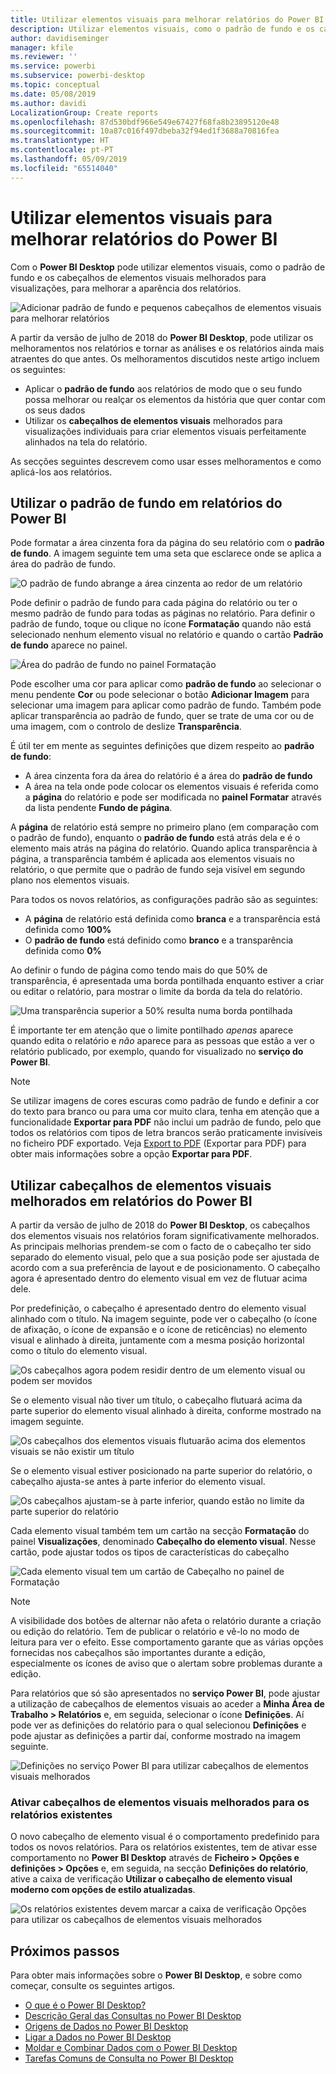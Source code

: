 ```yaml
---
title: Utilizar elementos visuais para melhorar relatórios do Power BI
description: Utilizar elementos visuais, como o padrão de fundo e os cabeçalhos de elementos visuais, para melhorar relatórios
author: davidiseminger
manager: kfile
ms.reviewer: ''
ms.service: powerbi
ms.subservice: powerbi-desktop
ms.topic: conceptual
ms.date: 05/08/2019
ms.author: davidi
LocalizationGroup: Create reports
ms.openlocfilehash: 87d530bdf966e549e67427f68fa8b23895120e48
ms.sourcegitcommit: 10a87c016f497dbeba32f94ed1f3688a70816fea
ms.translationtype: HT
ms.contentlocale: pt-PT
ms.lasthandoff: 05/09/2019
ms.locfileid: "65514040"
---
```

# <a name="use-visual-elements-to-enhance-power-bi-reports"></a>Utilizar elementos visuais para melhorar relatórios do Power BI

Com o **Power BI Desktop** pode utilizar elementos visuais, como o padrão de fundo e os cabeçalhos de elementos visuais melhorados para visualizações, para melhorar a aparência dos relatórios.

![Adicionar padrão de fundo e pequenos cabeçalhos de elementos visuais para melhorar relatórios](media/desktop-visual-elements-for-reports/visual-elements-for-reports_01.png)

A partir da versão de julho de 2018 do **Power BI Desktop**, pode utilizar os melhoramentos nos relatórios e tornar as análises e os relatórios ainda mais atraentes do que antes. Os melhoramentos discutidos neste artigo incluem os seguintes: 

* Aplicar o **padrão de fundo** aos relatórios de modo que o seu fundo possa melhorar ou realçar os elementos da história que quer contar com os seus dados
* Utilizar os **cabeçalhos de elementos visuais** melhorados para visualizações individuais para criar elementos visuais perfeitamente alinhados na tela do relatório. 

As secções seguintes descrevem como usar esses melhoramentos e como aplicá-los aos relatórios.

## <a name="using-wallpaper-in-power-bi-reports"></a>Utilizar o padrão de fundo em relatórios do Power BI

Pode formatar a área cinzenta fora da página do seu relatório com o **padrão de fundo**. A imagem seguinte tem uma seta que esclarece onde se aplica a área do padrão de fundo. 

![O padrão de fundo abrange a área cinzenta ao redor de um relatório](media/desktop-visual-elements-for-reports/visual-elements-for-reports_02.png)

Pode definir o padrão de fundo para cada página do relatório ou ter o mesmo padrão de fundo para todas as páginas no relatório. Para definir o padrão de fundo, toque ou clique no ícone **Formatação** quando não está selecionado nenhum elemento visual no relatório e quando o cartão **Padrão de fundo** aparece no painel.

![Área do padrão de fundo no painel Formatação](media/desktop-visual-elements-for-reports/visual-elements-for-reports_03.png)

Pode escolher uma cor para aplicar como **padrão de fundo** ao selecionar o menu pendente **Cor** ou pode selecionar o botão **Adicionar Imagem** para selecionar uma imagem para aplicar como padrão de fundo. Também pode aplicar transparência ao padrão de fundo, quer se trate de uma cor ou de uma imagem, com o controlo de deslize **Transparência**.

É útil ter em mente as seguintes definições que dizem respeito ao **padrão de fundo**:

* A área cinzenta fora da área do relatório é a área do **padrão de fundo**
* A área na tela onde pode colocar os elementos visuais é referida como a **página** do relatório e pode ser modificada no **painel Formatar** através da lista pendente **Fundo de página**.

A **página** de relatório está sempre no primeiro plano (em comparação com o padrão de fundo), enquanto o **padrão de fundo** está atrás dela e é o elemento mais atrás na página do relatório. Quando aplica transparência à página, a transparência também é aplicada aos elementos visuais no relatório, o que permite que o padrão de fundo seja visível em segundo plano nos elementos visuais.

Para todos os novos relatórios, as configurações padrão são as seguintes:

* A **página** de relatório está definida como **branca** e a transparência está definida como **100%**
* O **padrão de fundo** está definido como **branco** e a transparência definida como **0%**

Ao definir o fundo de página como tendo mais do que 50% de transparência, é apresentada uma borda pontilhada enquanto estiver a criar ou editar o relatório, para mostrar o limite da borda da tela do relatório. 

![Uma transparência superior a 50% resulta numa borda pontilhada](media/desktop-visual-elements-for-reports/visual-elements-for-reports_04.png)

É importante ter em atenção que o limite pontilhado *apenas* aparece quando edita o relatório e *não* aparece para as pessoas que estão a ver o relatório publicado, por exemplo, quando for visualizado no **serviço do Power BI**.

> [!NOTE]
> Se utilizar imagens de cores escuras como padrão de fundo e definir a cor do texto para branco ou para uma cor muito clara, tenha em atenção que a funcionalidade **Exportar para PDF** não inclui um padrão de fundo, pelo que todos os relatórios com tipos de letra brancos serão praticamente invisíveis no ficheiro PDF exportado. Veja [Export to PDF](desktop-export-to-pdf.md) (Exportar para PDF) para obter mais informações sobre a opção **Exportar para PDF**.


## <a name="using-improved-visual-headers-in-power-bi-reports"></a>Utilizar cabeçalhos de elementos visuais melhorados em relatórios do Power BI

A partir da versão de julho de 2018 do **Power BI Desktop**, os cabeçalhos dos elementos visuais nos relatórios foram significativamente melhorados. As principais melhorias prendem-se com o facto de o cabeçalho ter sido separado do elemento visual, pelo que a sua posição pode ser ajustada de acordo com a sua preferência de layout e de posicionamento. O cabeçalho agora é apresentado dentro do elemento visual em vez de flutuar acima dele. 

Por predefinição, o cabeçalho é apresentado dentro do elemento visual alinhado com o título. Na imagem seguinte, pode ver o cabeçalho (o ícone de afixação, o ícone de expansão e o ícone de reticências) no elemento visual e alinhado à direita, juntamente com a mesma posição horizontal como o título do elemento visual.

![Os cabeçalhos agora podem residir dentro de um elemento visual ou podem ser movidos](media/desktop-visual-elements-for-reports/visual-elements-for-reports_05.png)

Se o elemento visual não tiver um título, o cabeçalho flutuará acima da parte superior do elemento visual alinhado à direita, conforme mostrado na imagem seguinte. 

![Os cabeçalhos dos elementos visuais flutuarão acima dos elementos visuais se não existir um título](media/desktop-visual-elements-for-reports/visual-elements-for-reports_07.png)

Se o elemento visual estiver posicionado na parte superior do relatório, o cabeçalho ajusta-se antes à parte inferior do elemento visual. 

![Os cabeçalhos ajustam-se à parte inferior, quando estão no limite da parte superior do relatório](media/desktop-visual-elements-for-reports/visual-elements-for-reports_08.png)

Cada elemento visual também tem um cartão na secção **Formatação** do painel **Visualizações**, denominado **Cabeçalho do elemento visual**. Nesse cartão, pode ajustar todos os tipos de características do cabeçalho

![Cada elemento visual tem um cartão de Cabeçalho no painel de Formatação](media/desktop-visual-elements-for-reports/visual-elements-for-reports_09.png)

> [!NOTE]
> A visibilidade dos botões de alternar não afeta o relatório durante a criação ou edição do relatório. Tem de publicar o relatório e vê-lo no modo de leitura para ver o efeito. Esse comportamento garante que as várias opções fornecidas nos cabeçalhos são importantes durante a edição, especialmente os ícones de aviso que o alertam sobre problemas durante a edição.

Para relatórios que só são apresentados no **serviço Power BI**, pode ajustar a utilização de cabeçalhos de elementos visuais ao aceder a **Minha Área de Trabalho > Relatórios** e, em seguida, selecionar o ícone **Definições**. Aí pode ver as definições do relatório para o qual selecionou **Definições** e pode ajustar as definições a partir daí, conforme mostrado na imagem seguinte.

![Definições no serviço Power BI para utilizar cabeçalhos de elementos visuais melhorados](media/desktop-visual-elements-for-reports/visual-elements-for-reports_10.png)

### <a name="enabling-improved-visual-headers-for-existing-reports"></a>Ativar cabeçalhos de elementos visuais melhorados para os relatórios existentes

O novo cabeçalho de elemento visual é o comportamento predefinido para todos os novos relatórios. Para os relatórios existentes, tem de ativar esse comportamento no **Power BI Desktop** através de **Ficheiro > Opções e definições > Opções** e, em seguida, na secção **Definições do relatório**, ative a caixa de verificação **Utilizar o cabeçalho de elemento visual moderno com opções de estilo atualizadas**.

![Os relatórios existentes devem marcar a caixa de verificação Opções para utilizar os cabeçalhos de elementos visuais melhorados](media/desktop-visual-elements-for-reports/visual-elements-for-reports_06.png)


## <a name="next-steps"></a>Próximos passos
Para obter mais informações sobre o **Power BI Desktop**, e sobre como começar, consulte os seguintes artigos.

* [O que é o Power BI Desktop?](desktop-what-is-desktop.md)
* [Descrição Geral das Consultas no Power BI Desktop](desktop-query-overview.md)
* [Origens de Dados no Power BI Desktop](desktop-data-sources.md)
* [Ligar a Dados no Power BI Desktop](desktop-connect-to-data.md)
* [Moldar e Combinar Dados com o Power BI Desktop](desktop-shape-and-combine-data.md)
* [Tarefas Comuns de Consulta no Power BI Desktop](desktop-common-query-tasks.md)   

